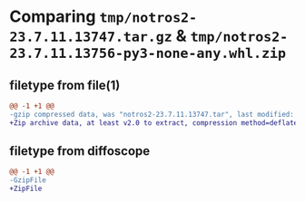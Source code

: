 # Comparing `tmp/notros2-23.7.11.13747.tar.gz` & `tmp/notros2-23.7.11.13756-py3-none-any.whl.zip`

## filetype from file(1)

```diff
@@ -1 +1 @@
-gzip compressed data, was "notros2-23.7.11.13747.tar", last modified: Tue Jul 11 01:37:47 2023, max compression
+Zip archive data, at least v2.0 to extract, compression method=deflate
```

## filetype from diffoscope

```diff
@@ -1 +1 @@
-GzipFile
+ZipFile
```

